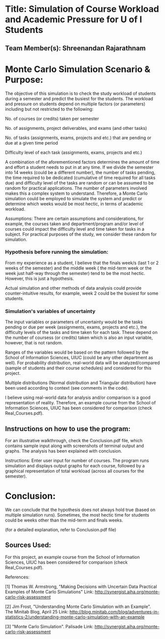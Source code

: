 # Title: Simulation of Course Workload and Academic Pressure for U of I Students

## Team Member(s): Shreenandan Rajarathnam

# Monte Carlo Simulation Scenario & Purpose: 

The objective of this simulation is to check the study workload of students during a semester and predict the busiest for the students. The workload and pressure on students depend on multiple factors (or parameters) including but not restricted to the following:

No. of courses (or credits) taken per semester

No. of assignments, project deliverables, and exams (and other tasks)

No. of tasks (assignments, exams, projects and etc.) that are pending or due at a given time period 

Difficulty level of each task (assignments, exams, projects and etc.) 

A combination of the aforementioned factors determines the amount of time and effort a student needs to put in at any time. If we divide the semester into 14 weeks (could be a different number), the number of tasks pending, the time required to be dedicated (cumulative of time required for all tasks due) and difficulty level of the tasks are random or can be assumed to be random for practical applications. The number of parameters involved makes this a complex system to understand. Therefore, a Monte Carlo simulation could be employed to simulate the system and predict or determine which weeks would be most hectic, in terms of academic workload. 

Assumptions:
There are certain assumptions and considerations, for example, the courses taken and department/program and/or level of courses could impact the difficulty level and time taken for tasks in a subject. For practical purposes of the study, we consider these random for simulation. 

### Hypothesis before running the simulation:

From my experience as a student, I believe that the finals week/s (last 1 or 2 weeks of the semester) and the middle week ( the mid-term week or the week just half-way through the semester) tend to be the most hectic. However, this is just a hypothesis. 

Actual simulation and other methods of data analysis could provide counter-intuitive results, for example, week 2 could be the busiest for some students. 

### Simulation's variables of uncertainty

The input variables or parameters of uncertainty would be the tasks pending or due per week (assignments, exams, projects and etc.), the difficulty levels of the tasks and time taken for each task. These depend on the number of coursess (or credits) taken which is also an input variable, however, that is not random.

Ranges of the variables would be based on the pattern followed by the School of Information Sciences, UIUC (could be any other department as well). For probability distribution, real-world data will be analyzed/compared (sample of students and their course schedules) and considered for this project.

Multiple distributions (Normal distribution and Triangular distribution) have been used according to context (see comments in the code).

I believe using real-world data for analysis and/or comparison is a good representation of reality. Therefore, an example course from the School of Information Sciences, UIUC has been considered for comparison (check Real_Courses.pdf).

## Instructions on how to use the program:

For an illustrative walkthrough, check the Conclusion.pdf file, which contains sample input along with screenshots of terminal output and graphs. The analysis has been explained with conclusion. 

Instructions:
Enter user input for number of courses. The program runs simulation and displays output graphs for each course, followed by a graphical representation of total workload (across all courses for the semester). 

# Conclusion:

We can conclude that the hypothesis does not always hold true (based on multiple simulation runs). Sometimes, the most hectic time for students could be weeks other than the mid-term and finals weeks.

(for a detailed explanation, refer to Conclusion.pdf file)


## Sources Used:

For this project, an example course from the School of Information Sciences, UIUC has been considered for comparison (check Real_Courses.pdf). 

References:

[1] Thomas W. Armstrong, "Making Decisions with Uncertain Data Practical Examples of Monte Carlo Simulations"
Link: http://synergist.aiha.org/monte-carlo-risk-assessment

[2] Jim Frost, "Understanding Monte Carlo Simulation with an Example". The Minitab Blog, April 25
Link: http://blog.minitab.com/blog/adventures-in-statistics-2/understanding-monte-carlo-simulation-with-an-example

[3] "Monte Carlo Simulation". Palisade
Link: http://synergist.aiha.org/monte-carlo-risk-assessment

